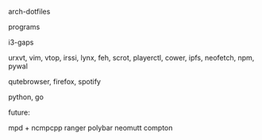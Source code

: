 arch-dotfiles

programs

i3-gaps

urxvt, vim, vtop, irssi, lynx, feh, scrot, playerctl, cower, ipfs, neofetch, npm, pywal

qutebrowser, firefox, spotify

python, go

future:

mpd + ncmpcpp
ranger
polybar
neomutt
compton
